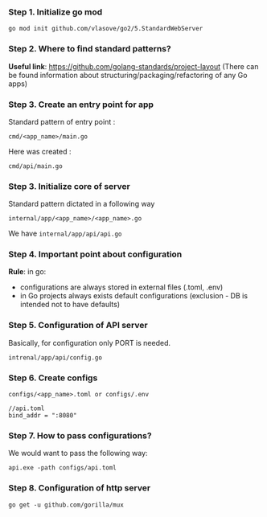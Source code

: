 ### Step 1. Initialize go mod
```
go mod init github.com/vlasove/go2/5.StandardWebServer
```

### Step 2. Where to find standard patterns?
**Useful link**: https://github.com/golang-standards/project-layout (There can be found information about structuring/packaging/refactoring of any Go apps)

### Step 3. Create an entry point for app
Standard pattern of entry point :
```
cmd/<app_name>/main.go
```
Here was created :
```
cmd/api/main.go
```

### Step 3. Initialize core of server
Standard pattern dictated in a following way
```
internal/app/<app_name>/<app_name>.go
```
We have ```internal/app/api/api.go```

### Step 4. Important point about configuration
**Rule**: in go:
* configurations are always stored in external files (.toml, .env)
* in Go projects always exists default configurations (exclusion - DB is intended not to have defaults)

### Step 5. Configuration of API server
Basically, for configuration only PORT is needed.
```
intrenal/app/api/config.go
```

### Step 6. Create configs
```
configs/<app_name>.toml or configs/.env
```

```
//api.toml
bind_addr = ":8080"
```

### Step 7. How to pass configurations?
We would want to pass the following way:
```
api.exe -path configs/api.toml
```

### Step 8. Configuration of http server
```
go get -u github.com/gorilla/mux
```
